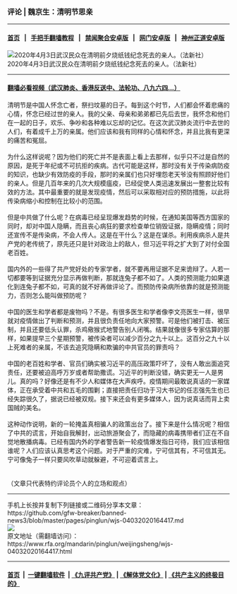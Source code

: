 ### 评论 | 魏京生：清明节思亲
------------------------

#### [首页](https://github.com/gfw-breaker/banned-news3/blob/master/README.md) &nbsp;&nbsp;|&nbsp;&nbsp; [手把手翻墙教程](https://github.com/gfw-breaker/guides/wiki) &nbsp;&nbsp;|&nbsp;&nbsp; [禁闻聚合安卓版](https://github.com/gfw-breaker/bn-android) &nbsp;&nbsp;|&nbsp;&nbsp; [网门安卓版](https://github.com/oGate2/oGate) &nbsp;&nbsp;|&nbsp;&nbsp; [神州正道安卓版](https://github.com/SzzdOgate/update) 



<div id="headerimg">
 <img alt="2020年4月3日武汉民众在清明前夕烧纸钱纪念死去的亲人。（法新社） " src="https://www.rfa.org/mandarin/pinglun/weijingsheng/wjs-04032020164417.html/000_1QD6SQ.jpg/@@images/2cc3ac12-b434-4252-97c9-ef17d66a56ff.jpeg" title="2020年4月3日武汉民众在清明前夕烧纸钱纪念死去的亲人。（法新社） "/>
 <div id="headerimgcontents">
  <div id="headerimgcaption">
   <span>
    2020年4月3日武汉民众在清明前夕烧纸钱纪念死去的亲人。（法新社）
   </span>
   <!-- zoomattribute -->
  </div>
  <!-- headerimgcaption -->
 </div>
 <!-- headerimagecontents -->
</div>

<hr/>


#### [翻墙必看视频（武汉肺炎、香港反送中、法轮功、八九六四...）](https://github.com/gfw-breaker/banned-news3/blob/master/pages/link3.md)

<div id="storytext">
 <div>
  <div class="slot_header">
  </div>
 </div>
 <p>
  清明节是中国人怀念亡者，祭扫坟墓的日子。每到这个时节，人们都会怀着悲痛的心情，怀念已经过世的亲人。我的父亲、母亲和弟弟都已先后去世，我怀念和他们在一起的日子，欢乐、争吵和各种难以忘却的记忆。在这次武汉肺炎流行中去世的人们，有着成千上万的亲属。他们应该和我有同样的心情和怀念，并且比我有更深的痛苦和冤屈。
  <br/>
  <br/>
  为什么这样说呢？因为他们的死亡并不是表面上看上去那样，似乎只不过是自然的原因，是死于年纪或不可抗拒的疾病。古代可能是这样，那时没有关于传染病防疫的知识，也缺少有效防疫的手段，那时的亲属们也只好埋怨老天爷没有照顾好他们的亲人。但是几百年来的几次大规模瘟疫，已经促使人类迅速发展出一整套比较有效的方法。其中最重要的就是发现疫情，然后可以采取相对应的预防措施，以此将传染病缩小和控制在比较小的范围。
  <br/>
  <br/>
  但是中共做了什么呢？在病毒已经呈现爆发趋势的时候，在通知美国等西方国家的同时，却对中国人隐瞒，而且丧心病狂的要求检查单位销毁证据，隐瞒疫情；同时还宣传不是传染病，不会人传人。这是在干什么？这是在谋杀。利用疾病杀人是共产党的老传统了，原先还只是针对政治上的敌人，但习近平将之扩大到了对付全国老百姓。
  <br/>
  <br/>
  国内外的一些得了共产党好处的专家学者，就不要再用证据不足来诡辩了。人若一切都要等到证据充分显示再做判断，那就连兔子都不如了。人类的预测能力如果退化到连兔子都不如，可真的就不好再做评论了。而预防传染病所依靠的就是预测能力，否则怎么能叫做预防呢？
  <br/>
  <br/>
  中国的医生和学者都是废物吗？不是。有很多医生和学者像李文亮医生一样，很早就对疫情做出了判断和预测，并且很负责任地向大家预警。可是他们被打击、被压制，并且还要低头认罪，杀鸡儆猴式地警告别人闭嘴。结果就像很多专家估算的那样，如果提早三个星期预警，被传染者可以减少百分之九十以上。这百分之九十以上死难者的亲属，不该去追究隐瞒和欺骗的中共官员的罪责吗？
  <br/>
  <br/>
  中国的老百姓和学者、官员们确实被习近平的高压政策吓坏了，没有人敢出面追究责任，还要被迫高呼万岁或者帮助撒谎。习近平的判断没错，确实更无一人是男儿。真的吗？好像还是有不少人和媒体在大声疾呼。疫情期间最敢说真话的一家媒体，正在承受着中共和五毛的围剿；直接把责任归功于习大书记的任志强先生也已经失踪很久了，据说已经被双规。接下来还会有更多媒体人，因为说真话而背上卖国贼的美名。
  <br/>
  <br/>
  这种动作说明，新的一轮掩盖真相骗人的政策出台了。接下来是什么情况呢？相信了中共的谎言，开始自我解封，出动旅游聚会了，而隐藏的病毒携带者们正在不自觉地散播病毒。已经有国内外的学者警告新一轮疫情爆发指日可待，我们应该相信谁呢？人们应该认真思考这个问题。对于严重的灾难，宁可信其有，不可信其无。宁可像兔子一样只要风吹草动就躲避，不可迎着谎言上。
  <br/>
  <br/>
  <br/>
  （文章只代表特约评论员个人的立场和观点）
 </p>
</div>

<hr/>
手机上长按并复制下列链接或二维码分享本文章：<br/>
https://github.com/gfw-breaker/banned-news3/blob/master/pages/pinglun/wjs-04032020164417.md <br/>
<a href='https://github.com/gfw-breaker/banned-news3/blob/master/pages/pinglun/wjs-04032020164417.md'><img src='https://github.com/gfw-breaker/banned-news3/blob/master/pages/pinglun/wjs-04032020164417.md.png'/></a> <br/>
原文地址（需翻墙访问）：https://www.rfa.org/mandarin/pinglun/weijingsheng/wjs-04032020164417.html


------------------------
#### [首页](https://github.com/gfw-breaker/banned-news3/blob/master/README.md) &nbsp;|&nbsp; [一键翻墙软件](https://github.com/gfw-breaker/nogfw/blob/master/README.md) &nbsp;| [《九评共产党》](https://github.com/gfw-breaker/9ping.md/blob/master/README.md#九评之一评共产党是什么) | [《解体党文化》](https://github.com/gfw-breaker/jtdwh.md/blob/master/README.md) | [《共产主义的终极目的》](https://github.com/gfw-breaker/gczydzjmd.md/blob/master/README.md)


<img src='http://gfw-breaker.win/banned-news3/pages/pinglun/wjs-04032020164417.md' width='0px' height='0px'/>